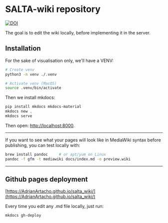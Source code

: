# SALTA-wiki repository

[![DOI](https://zenodo.org/badge/DOI/10.5281/zenodo.17379642.svg)](https://doi.org/10.5281/zenodo.17379642)

The goal is to edit the wiki locally, before implementing it in the server.

## Installation

For the sake of visualisation only, we'll have a VENV:

```bash
# Create venv
python3 -m venv ./.venv

# Activate venv (MacOS)
source .venv/bin/activate
```

Then we install mkdocs:

```bash
pip install mkdocs mkdocs-material
mkdocs new .
mkdocs serve
```

Then open: [http://localhost:8000](http://localhost:8000).

---

If you want to see what your pages will look like in MediaWiki syntax before publishing, you can test locally with:

```bash
brew install pandoc     # or apt/yum on Linux
pandoc -f gfm -t mediawiki docs/index.md -o preview.wiki
```

---

## Github pages deployment

[https://AdrianArtacho.github.io/salta_wiki/](https://AdrianArtacho.github.io/salta_wiki/)

Every time you edit any .md file locally, just run:

```bash
mkdocs gh-deploy
```
